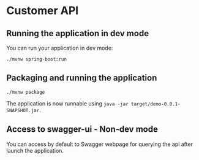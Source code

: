 # Customer API

## Running the application in dev mode

You can run your application in dev mode:
```shell script
./mvnw spring-boot:run
```

## Packaging and running the application

```shell script
./mvnw package
```

The application is now runnable using `java -jar target/demo-0.0.1-SNAPSHOT.jar`.

## Access to swagger-ui - Non-dev mode

You can access by default to Swagger webpage for querying the api after launch the application.